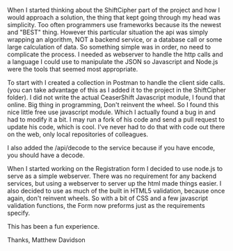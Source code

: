 When I started thinking about the ShiftCipher part of the project and how I would approach a solution, the thing that kept going through my head was simplicity.
Too often programmers use frameworks because its the newest and "BEST" thing.  However this particular situation the api was simply wrapping an algorithm, NOT a backend service, or a database call or some large calculation of data.  So something simple was in order, no need to complicate the process.  I needed as webserver to handle the http calls and a language I could use to manipulate the JSON so Javascript and Node.js were the tools that seemed most appropriate.

To start with I created a collection in Postman to handle the client side calls.(you can take advantage of this as I added it to the project in the ShiftCipher folder).
I did not write the actual CeaserShift Javascript module,  I found that online.  Big thing in programming, Don't reinvent the wheel.  So I found this nice little free use javascript module.  Which I actually found a bug in and had to modify it a bit.  I may run a fork of his code and send a pull request to update his code, which is cool.  I've never had to do that with code out there on the web, only local repositories of colleagues.

I also added the /api/decode to the service because if you have encode, you should have a decode.

When I started working on the Registration form I decided to use node.js to serve as a simple webserver.  There was no requirement for any backend services, but using a webserver to server up the html made things easier.
I also decided to use as much of the built in HTML5 validation, because once again, don't reinvent wheels.  So with a bit of CSS and a few javascript validation functions, the Form now preforms just as the requirements specify.

This has been a fun experience.

Thanks,
Matthew Davidson
